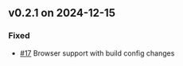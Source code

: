## v0.2.1 on 2024-12-15
### Fixed
* [#17](https://github.com/miniscruff/scopie-js/issues/17) Browser support with build config changes
